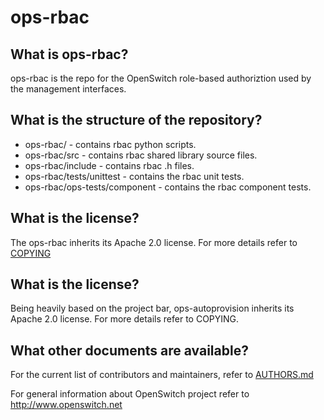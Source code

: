ops-rbac
========

What is ops-rbac?
----------------
ops-rbac is the repo for the OpenSwitch role-based authoriztion used by the management interfaces.

What is the structure of the repository?
----------------------------------------

- ops-rbac/ - contains rbac python scripts.
- ops-rbac/src - contains rbac shared library source files.
- ops-rbac/include -  contains rbac .h files.
- ops-rbac/tests/unittest - contains the rbac unit tests.
- ops-rbac/ops-tests/component - contains the rbac component tests.

What is the license?
--------------------
The ops-rbac inherits its Apache 2.0 license. For more details refer to [COPYING](http://www.apache.org/licenses/LICENSE-2.0)

## What is the license?
Being heavily based on the project bar, ops-autoprovision inherits its Apache 2.0 license. For more details refer to COPYING.

## What other documents are available?
For the current list of contributors and maintainers, refer to [AUTHORS.md](AUTHORS.md)

For general information about OpenSwitch project refer to http://www.openswitch.net
